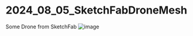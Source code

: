 # 2024_08_05_SketchFabDroneMesh
Some Drone from SketchFab 
![image](https://github.com/user-attachments/assets/23c33a80-5c90-440e-bbb9-07698c72524d)

